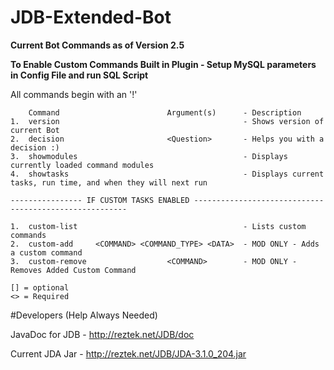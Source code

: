 # JDB-Extended-Bot

**Current Bot Commands as of Version 2.5** 

**To Enable Custom Commands Built in Plugin - Setup MySQL parameters in Config File and run SQL Script**

All commands begin with an '!'

        Command                        Argument(s)      - Description
    1.  version                                         - Shows version of current Bot
    2.  decision                       <Question>       - Helps you with a decision :)
    3.  showmodules                                     - Displays currently loaded command modules
    4.  showtasks                                       - Displays current tasks, run time, and when they will next run
    
    ---------------- IF CUSTOM TASKS ENABLED -------------------------------------------------------
     
    1.  custom-list                                     - Lists custom commands
    2.  custom-add     <COMMAND> <COMMAND_TYPE> <DATA>  - MOD ONLY - Adds a custom command
    3.  custom-remove                  <COMMAND>        - MOD ONLY - Removes Added Custom Command

    [] = optional
    <> = Required

#Developers (Help Always Needed)

JavaDoc for JDB - http://reztek.net/JDB/doc

Current JDA Jar - http://reztek.net/JDB/JDA-3.1.0_204.jar 